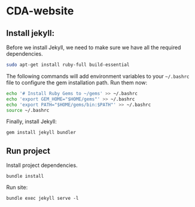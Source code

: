 # CDA-website

## Install jekyll:

Before we install Jekyll, we need to make sure we 
have all the required dependencies.

```bash
sudo apt-get install ruby-full build-essential
```

 The following commands will add environment 
 variables to your `~/.bashrc` file to configure 
 the gem installation path. Run them now:


 ```bash
echo '# Install Ruby Gems to ~/gems' >> ~/.bashrc
echo 'export GEM_HOME="$HOME/gems"' >> ~/.bashrc
echo 'export PATH="$HOME/gems/bin:$PATH"' >> ~/.bashrc
source ~/.bashrc
```

Finally, install Jekyll:

```
gem install jekyll bundler
```

## Run project

Install project dependencies.

```
bundle install
```

Run site:

```
bundle exec jekyll serve -l
```